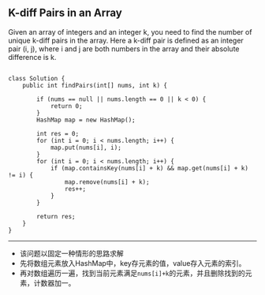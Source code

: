 ## K-diff Pairs in an Array

Given an array of integers and an integer k, you need to find the number of unique k-diff pairs in the array. Here a k-diff pair is defined as an integer pair (i, j), where i and j are both numbers in the array and their absolute difference is k.

<pre><code>
class Solution {
    public int findPairs(int[] nums, int k) {
        
        if (nums == null || nums.length == 0 || k < 0) {
            return 0;
        }
        HashMap<Integer, Integer> map = new HashMap<Integer, Integer>();
        
        int res = 0;
        for (int i = 0; i < nums.length; i++) {
            map.put(nums[i], i);
        }
        for (int i = 0; i < nums.length; i++) {
            if (map.containsKey(nums[i] + k) && map.get(nums[i] + k) != i) {  
                map.remove(nums[i] + k);  
                res++;  
            }  
        }
        
        return res;
    }
}
</code></pre>

***
* 该问题以固定一种情形的思路求解
* 先将数组元素放入HashMap中，key存元素的值，value存入元素的索引。
* 再对数组遍历一遍，找到当前元素满足<code>nums[i]+k</code>的元素，并且删除找到的元素，计数器加一。